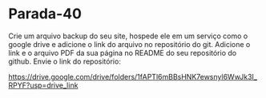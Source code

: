 # Parada-40
 Crie um arquivo backup do seu site, hospede ele em um serviço como o google drive e adicione o link do arquivo no repositório do git. Adicione o link e o arquivo PDF da sua página no README do seu repositório do github. Envie o link do repositório: 

 https://drive.google.com/drive/folders/1fAPTl6mBBsHNK7ewsnyl6WwJk3I_RPYF?usp=drive_link

 
